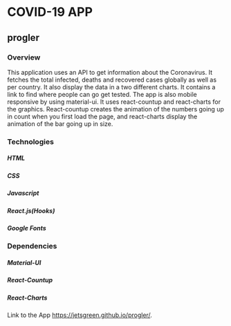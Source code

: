 # COVID-19 APP

## progler

### Overview
This application uses an API to get information about the Coronavirus. It fetches the total infected, deaths and recovered cases globally 
as well as per country. It also display the data in a two different charts. It contains a link to find where people can go get tested. The 
app is also mobile responsive by using material-ui. It uses react-countup and react-charts for the graphics. React-countup creates the 
animation of the numbers going up in count when you first load the page, and react-charts display the animation of the bar going up 
in size.

### Technologies

##### HTML
##### CSS
##### Javascript
##### React.js(Hooks)
##### Google Fonts

### Dependencies

##### Material-UI
##### React-Countup
##### React-Charts

Link to the App
https://jetsgreen.github.io/progler/.
